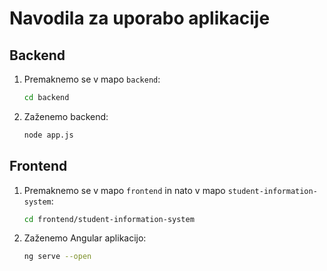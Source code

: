 # Navodila za uporabo aplikacije

## Backend

1. Premaknemo se v mapo `backend`:
   
   ```bash
   cd backend

2. Zaženemo backend:

   ```bash
   node app.js

## Frontend

1. Premaknemo se v mapo `frontend` in nato v mapo `student-information-system`:
   
   ```bash
   cd frontend/student-information-system

2. Zaženemo Angular aplikacijo:

   ```bash
   ng serve --open